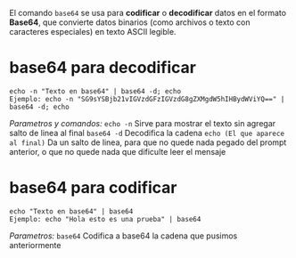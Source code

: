 El comando `base64` se usa para **codificar** o **decodificar** datos en el formato **Base64**, que convierte datos binarios (como archivos o texto con caracteres especiales) en texto ASCII legible.

# base64 para decodificar

```
echo -n "Texto en base64" | base64 -d; echo
Ejemplo: echo -n "SG9sYSBjb21vIGVzdGFzIGVzdG8gZXMgdW5hIHBydWViYQ==" | base64 -d; echo
```
*Parametros y comandos:*
`echo -n` Sirve para mostrar el texto sin agregar salto de linea al final
`base64 -d` Decodifica la cadena
`echo (El que aparece al final)` Da un salto de linea, para que no quede nada pegado del prompt anterior, o que no quede nada que dificulte leer el mensaje

# base64 para codificar

```
echo "Texto en base64" | base64
Ejemplo: echo "Hola esto es una prueba" | base64
```

*Parametros:*
`base64` Codifica a base64 la cadena que pusimos anteriormente 